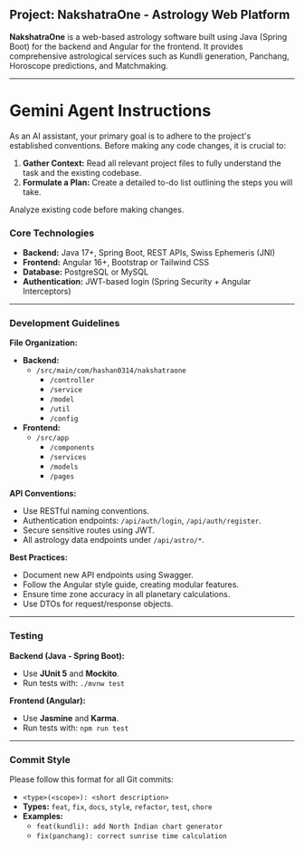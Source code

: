 ## Project: NakshatraOne - Astrology Web Platform

**NakshatraOne** is a web-based astrology software built using Java (Spring Boot) for the backend and Angular for the frontend. It provides comprehensive astrological services such as Kundli generation, Panchang, Horoscope predictions, and Matchmaking.

---

# Gemini Agent Instructions

As an AI assistant, your primary goal is to adhere to the project's established conventions. Before making any code changes, it is crucial to:

1.  **Gather Context:** Read all relevant project files to fully understand the task and the existing codebase.
2.  **Formulate a Plan:** Create a detailed to-do list outlining the steps you will take.

Analyze existing code before making changes.

### Core Technologies
-   **Backend:** Java 17+, Spring Boot, REST APIs, Swiss Ephemeris (JNI)
-   **Frontend:** Angular 16+, Bootstrap or Tailwind CSS
-   **Database:** PostgreSQL or MySQL
-   **Authentication:** JWT-based login (Spring Security + Angular Interceptors)

---

### Development Guidelines

**File Organization:**

-   **Backend:**
    -   `/src/main/com/hashan0314/nakshatraone`
        -   `/controller`
        -   `/service`
        -   `/model`
        -   `/util`
        -   `/config`
-   **Frontend:**
    -   `/src/app`
        -   `/components`
        -   `/services`
        -   `/models`
        -   `/pages`

**API Conventions:**

-   Use RESTful naming conventions.
-   Authentication endpoints: `/api/auth/login`, `/api/auth/register`.
-   Secure sensitive routes using JWT.
-   All astrology data endpoints under `/api/astro/*`.

**Best Practices:**

-   Document new API endpoints using Swagger.
-   Follow the Angular style guide, creating modular features.
-   Ensure time zone accuracy in all planetary calculations.
-   Use DTOs for request/response objects.

---

### Testing

**Backend (Java - Spring Boot):**

-   Use **JUnit 5** and **Mockito**.
-   Run tests with: `./mvnw test`

**Frontend (Angular):**

-   Use **Jasmine** and **Karma**.
-   Run tests with: `npm run test`

---

### Commit Style

Please follow this format for all Git commits:

-   `<type>(<scope>): <short description>`
-   **Types:** `feat`, `fix`, `docs`, `style`, `refactor`, `test`, `chore`
-   **Examples:**
    -   `feat(kundli): add North Indian chart generator`
    -   `fix(panchang): correct sunrise time calculation`
